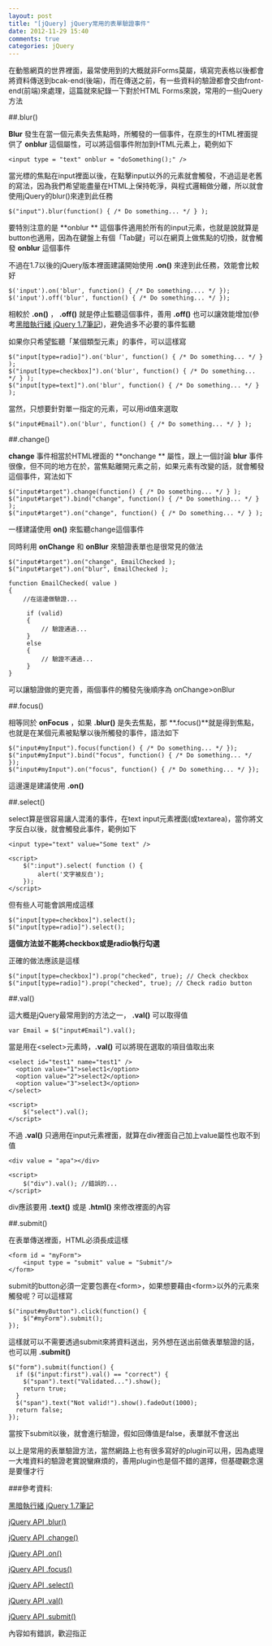 ```yaml
---
layout: post
title: "[jQuery] jQuery常用的表單驗證事件"
date: 2012-11-29 15:40
comments: true
categories: jQuery
---
```


在動態網頁的世界裡面，最常使用到的大概就非Forms莫屬，填寫完表格以後都會將資料傳送到bcak-end(後端)，而在傳送之前，有一些資料的驗證都會交由front-end(前端)來處理，這篇就來紀錄一下對於HTML Forms來說，常用的一些jQuery方法

<!--more-->

##.blur()

**Blur** 發生在當一個元素失去焦點時，所觸發的一個事件，在原生的HTML裡面提供了 **onblur** 這個屬性，可以將這個事件附加到HTML元素上，範例如下

	<input type = "text" onblur = "doSomething();" />
	
當光標的焦點在input裡面以後，在點擊input以外的元素就會觸發，不過這是老舊的寫法，因為我們希望能盡量在HTML上保持乾淨，與程式邏輯做分離，所以就會使用jQuery的blur()來達到此任務

	$("input").blur(function() { /* Do something... */ } );
	
要特別注意的是 **onblur ** 這個事件適用於所有的input元素，也就是說就算是button也適用，因為在鍵盤上有個「Tab鍵」可以在網頁上做焦點的切換，就會觸發 **onblur** 這個事件

不過在1.7以後的jQuery版本裡面建議開始使用 **.on()** 來達到此任務，效能會比較好

	$('input').on('blur', function() { /* Do something.... */ });
    $('input').off('blur', function() { /* Do something... */ });
	
相較於 **.on()** ， **.off()** 就是停止監聽這個事件，善用 **.off()** 也可以讓效能增加(參考<a href="http://blog.darkthread.net/post-2011-11-07-jquery-1-7-release.aspx" target="_blank">黑暗執行緒 jQuery 1.7筆記</a>)，避免過多不必要的事件監聽

如果你只希望監聽「某個類型元素」的事件，可以這樣寫

	$("input[type=radio]").on('blur', function() { /* Do something... */ } );
	$("input[type=checkbox]").on('blur', function() { /* Do something... */ } );	
	$("input[type=text]").on('blur', function() { /* Do something... */ } );

當然，只想要針對單一指定的元素，可以用id值來選取

	$("input#Email").on('blur', function() { /* Do something... */ } );

##.change()

**change** 事件相當於HTML裡面的 **onchange ** 屬性，跟上一個討論 **blur** 事件很像，但不同的地方在於，當焦點離開元素之前，如果元素有改變的話，就會觸發這個事件，寫法如下
	
	$("input#target").change(function() { /* Do something... */ } );
    $("input#target").bind("change", function() { /* Do something... */ } );
    $("input#target").on("change", function() { /* Do something... */ } );
	
一樣建議使用 **on()** 來監聽change這個事件

同時利用 **onChange** 和 **onBlur** 來驗證表單也是很常見的做法

	
    $("input#target").on("change", EmailChecked );
    $("input#target").on("blur", EmailChecked );
	
	function EmailChecked( value )
    {
        //在這邊做驗證...
 
         if (valid)
         {
             // 驗證通過...
         }
         else
         {
             // 驗證不通過...
         }
    }
	
可以讓驗證做的更完善，兩個事件的觸發先後順序為 onChange>onBlur

##.focus()

相等同於 **onFocus** ，如果 **.blur()** 是失去焦點，那 **.focus()**就是得到焦點，也就是在某個元素被點擊以後所觸發的事件，語法如下

	$("input#myInput").focus(function() { /* Do something... */ });
    $("input#myInput").bind("focus", function() { /* Do something... */ });
    $("input#myInput").on("focus", function() { /* Do something... */ });
	
這邊還是建議使用 **.on()**

##.select()

select算是很容易讓人混淆的事件，在text input元素裡面(或textarea)，當你將文字反白以後，就會觸發此事件，範例如下

	<input type="text" value="Some text" />
	
	<script>
		$(":input").select( function () { 
			alert('文字被反白');
		});
	</script>

但有些人可能會誤用成這樣

	$("input[type=checkbox]").select();
	$("input[type=radio]").select();  
	
**這個方法並不能將checkbox或是radio執行勾選**

正確的做法應該是這樣

	$("input[type=checkbox]").prop("checked", true); // Check checkbox
    $("input[type=radio]").prop("checked", true); // Check radio button
	
##.val()

這大概是jQuery最常用到的方法之一， **.val()** 可以取得值

	var Email = $("input#Email").val();
	
當是用在&lt;select&gt;元素時，**.val()** 可以將現在選取的項目值取出來

	<select id="test1" name="test1" />
	  <option value="1">select1</option>
	  <option value="2">select2</option>
	  <option value="3">select3</option>
	</select>
	
	<script>
		$("select").val(); 
	</script>

不過 **.val()** 只適用在input元素裡面，就算在div裡面自己加上value屬性也取不到值

	<div value = "apa"></div>
	
	<script>
		$("div").val(); //錯誤的...
	</script>
	
div應該要用 **.text()** 或是 **.html()** 來修改裡面的內容

##.submit()

在表單傳送裡面，HTML必須長成這樣

	<form id = "myForm">
        <input type = "submit" value = "Submit"/>
    </form>
	
submit的button必須一定要包裹在&lt;form&gt;，如果想要藉由&lt;form&gt;以外的元素來觸發呢？可以這樣寫

	$("input#myButton").click(function() {
        $("#myForm").submit();
    });

這樣就可以不需要透過submit來將資料送出，另外想在送出前做表單驗證的話，也可以用 **.submit()**

	$("form").submit(function() {
      if ($("input:first").val() == "correct") {
        $("span").text("Validated...").show();
        return true;
      }
      $("span").text("Not valid!").show().fadeOut(1000);
      return false;
    });

當按下submit以後，就會進行驗證，假如回傳值是false，表單就不會送出

以上是常用的表單驗證方法，當然網路上也有很多寫好的plugin可以用，因為處理一大堆資料的驗證老實說蠻麻煩的，善用plugin也是個不錯的選擇，但基礎觀念還是要懂才行

###參考資料:

<a href="http://blog.darkthread.net/post-2011-11-07-jquery-1-7-release.aspx" target="_blank">黑暗執行緒 jQuery 1.7筆記</a>

<a href="http://api.jquery.com/blur/" target="_blank">jQuery API .blur()</a>

<a href="http://api.jquery.com/change/" target="_blank">jQuery API .change()</a>

<a href="http://api.jquery.com/on/" target="_blank">jQuery API .on()</a>

<a href="http://api.jquery.com/focus/" target="_blank">jQuery API .focus()</a>

<a href="http://api.jquery.com/select/" target="_blank">jQuery API .select()</a>

<a href="http://api.jquery.com/val/" target="_blank">jQuery API .val()</a>

<a href="http://api.jquery.com/submit/" target="_blank">jQuery API .submit()</a>

內容如有錯誤，歡迎指正
